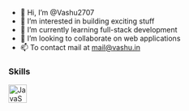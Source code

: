 - 👋 Hi, I’m @Vashu2707
- 👀 I’m interested in building exciting stuff
- 🌱 I’m currently learning full-stack development
- 💞️ I’m looking to collaborate on web applications
- 📫 To contact mail at mail@vashu.in



### Skills

<p align="left">
<a href="https://developer.mozilla.org/en-US/docs/Web/JavaScript" target="_blank" rel="noreferrer"><img src="https://raw.githubusercontent.com/danielcranney/readme-generator/main/public/icons/skills/javascript-colored.svg" width="36" height="36" alt="JavaScript" /></a>
</p>
